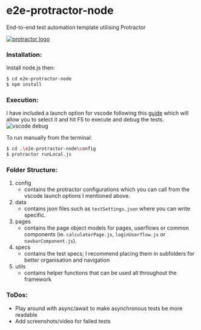 # e2e-protractor-node
End-to-end test automation template utilising Protractor

[![protractor logo](http://www.protractortest.org/img/protractor-logo-450.png)](http://www.protractortest.org/#/)

### Installation:
Install node.js then:
```sh
$ cd e2e-protractor-node
$ npm install
```

### Execution:
I have included a launch option for vscode following this [guide](https://blogs.msdn.microsoft.com/wushuai/2016/08/24/debug-protractor-script-in-visual-studio-code/) which will allow you to select it and hit F5 to execute and debug the tests.
![vscode debug](https://msdnshared.blob.core.windows.net/media/2016/08/vscode2-1024x460.png)

To run manually from the terminal:
```sh
$ cd .\e2e-protractor-node\config
$ protractor runLocal.js
```

### Folder Structure:
1. config
    - contains the protractor configurations which you can call from the vscode launch options I mentioned above.
2. data
    - contains json files such as `testSettings.json` where you can write specific.
3. pages
    - contains the page object models for pages, userflows or common components (ie. `calculatorPage.js`, `loginUserflow.js` or `navbarComponent.js`).
4. specs
    - contains the test specs; I recommend placing them in subfolders for better organisation and navigation
5. utils
    - contains helper functions that can be used all throughout the framework 

### ToDos:
- Play around with async/await to make asynchronous tests be more readable
- Add screenshots/video for failed tests



